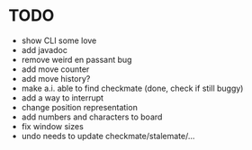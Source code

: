 # TODO

- show CLI some love
- add javadoc
- remove weird en passant bug
- add move counter
- add move history?
- make a.i. able to find checkmate (done, check if still buggy)
- add a way to interrupt
- change position representation
- add numbers and characters to board
- fix window sizes
- undo needs to update checkmate/stalemate/...
